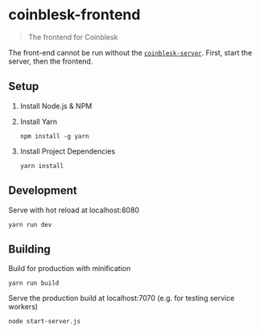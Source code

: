 # coinblesk-frontend

> The frontend for Coinblesk

The front-end cannot be run without the [`coinblesk-server`](https://github.com/coinblesk/coinblesk-server). First, start the server, then the frontend.

## Setup

  1. Install Node.js & NPM
  2. Install Yarn
 
         npm install -g yarn

  3. Install Project Dependencies

         yarn install

## Development

Serve with hot reload at localhost:8080

    yarn run dev

## Building

Build for production with minification

    yarn run build

Serve the production build at localhost:7070 (e.g. for testing service workers)

    node start-server.js
